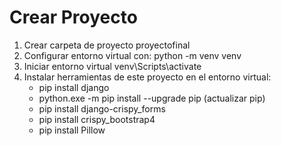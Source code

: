 # Crear Proyecto
1. Crear carpeta de proyecto proyectofinal
2. Configurar entorno virtual con: python -m venv venv
3. Iniciar entorno virtual venv\Scripts\activate
4. Instalar herramientas de este proyecto en el entorno virtual:
    - pip install django
    - python.exe -m pip install --upgrade pip (actualizar pip)
    - pip install django-crispy_forms
    - pip install crispy_bootstrap4
    - pip install Pillow
